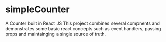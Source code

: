# simpleCounter
A Counter built in React JS
This project combines several compnents and demonstrates some basic react concepts such as event handlers, passing props and maintainging a single source of truth. 
